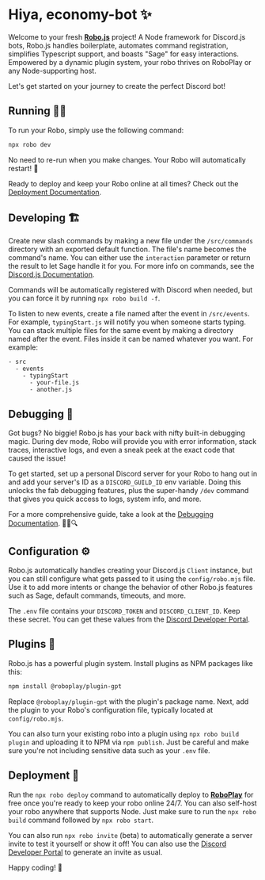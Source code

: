 # Hiya, economy-bot ✨

Welcome to your fresh **[Robo.js](https://github.com/Wave-Play/robo)** project! A Node framework for Discord.js bots, Robo.js handles boilerplate, automates command registration, simplifies Typescript support, and boasts "Sage" for easy interactions. Empowered by a dynamic plugin system, your robo thrives on RoboPlay or any Node-supporting host.

Let's get started on your journey to create the perfect Discord bot!

## Running 🏃‍♂️

To run your Robo, simply use the following command:

```bash
npx robo dev
```

No need to re-run when you make changes. Your Robo will automatically restart! 🔄

Ready to deploy and keep your Robo online at all times? Check out the [Deployment Documentation](<[#deployment](https://github.com/Wave-Play/robo/blob/main/docs/hosting.md)>).

## Developing 🏗️

Create new slash commands by making a new file under the `/src/commands` directory with an exported default function. The file's name becomes the command's name. You can either use the `interaction` parameter or return the result to let Sage handle it for you. For more info on commands, see the [Discord.js Documentation](https://discord.js.org/#/docs/main/stable/general/welcome).

Commands will be automatically registered with Discord when needed, but you can force it by running `npx robo build -f`.

To listen to new events, create a file named after the event in `/src/events`. For example, `typingStart.js` will notify you when someone starts typing. You can stack multiple files for the same event by making a directory named after the event. Files inside it can be named whatever you want. For example:

```
- src
  - events
    - typingStart
      - your-file.js
      - another.js
```

## Debugging 🐞

Got bugs? No biggie! Robo.js has your back with nifty built-in debugging magic. During dev mode, Robo will provide you with error information, stack traces, interactive logs, and even a sneak peek at the exact code that caused the issue!

To get started, set up a personal Discord server for your Robo to hang out in and add your server's ID as a `DISCORD_GUILD_ID` env variable. Doing this unlocks the fab debugging features, plus the super-handy `/dev` command that gives you quick access to logs, system info, and more.

For a more comprehensive guide, take a look at the [Debugging Documentation](https://github.com/Wave-Play/robo/blob/main/docs/advanced/debugging.md). 🕵️‍♀️🔍

## Configuration ⚙️

Robo.js automatically handles creating your Discord.js `Client` instance, but you can still configure what gets passed to it using the `config/robo.mjs` file. Use it to add more intents or change the behavior of other Robo.js features such as Sage, default commands, timeouts, and more.

The `.env` file contains your `DISCORD_TOKEN` and `DISCORD_CLIENT_ID`. Keep these secret. You can get these values from the [Discord Developer Portal](https://discord.com/developers/applications).

## Plugins 🔌

Robo.js has a powerful plugin system. Install plugins as NPM packages like this:

```bash
npm install @roboplay/plugin-gpt
```

Replace `@roboplay/plugin-gpt` with the plugin's package name. Next, add the plugin to your Robo's configuration file, typically located at `config/robo.mjs`.

You can also turn your existing robo into a plugin using `npx robo build plugin` and uploading it to NPM via `npm publish`. Just be careful and make sure you're not including sensitive data such as your `.env` file.

## Deployment 🚀

Run the `npx robo deploy` command to automatically deploy to **[RoboPlay](https://roboplay.dev)** for free once you're ready to keep your robo online 24/7. You can also self-host your robo anywhere that supports Node. Just make sure to run the `npx robo build` command followed by `npx robo start`.

You can also run `npx robo invite` (beta) to automatically generate a server invite to test it yourself or show it off! You can also use the [Discord Developer Portal](https://discord.com/developers/applications) to generate an invite as usual.

Happy coding! 🎉
